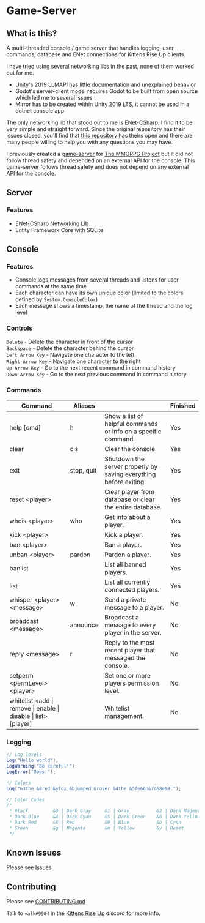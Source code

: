 # Game-Server

## What is this?
A multi-threaded console / game server that handles logging, user commands, database and ENet connections for Kittens Rise Up clients.

I have tried using several networking libs in the past, none of them worked out for me.
- Unity's 2019 LLMAPI has little documentation and unexplained behavior
- Godot's server-client model requires Godot to be built from open source which led me to several issues
- Mirror has to be created within Unity 2019 LTS, it cannot be used in a dotnet console app

The only networking lib that stood out to me is [ENet-CSharp](https://github.com/nxrighthere/ENet-CSharp), I find it to be very simple and straight forward. Since the original repository has their issues closed, you'll find that [this repository](https://github.com/SoftwareGuy/ENet-CSharp) has theirs open and there are many people willing to help you with any questions you may have.

I previously created a [game-server](https://github.com/The-MMORPG-Project/game-server) for [The MMORPG Project](https://github.com/The-MMORPG-Project/website) but it did not follow thread safety and depended on an external API for the console. This game-server follows thread safety and does not depend on any external API for the console.

## Server
### Features
- ENet-CSharp Networking Lib
- Entity Framework Core with SQLite

## Console
### Features
- Console logs messages from several threads and listens for user commands at the same time
- Each character can have its own unique color (limited to the colors defined by `System.ConsoleColor`)
- Each message shows a timestamp, the name of the thread and the log level

### Controls
`Delete` - Delete the character in front of the cursor  
`Backspace` - Delete the character behind the cursor  
`Left Arrow Key` - Navigate one character to the left  
`Right Arrow Key` - Navigate one character to the right  
`Up Arrow Key` - Go to the next recent command in command history  
`Down Arrow Key` - Go to the next previous command in command history  

### Commands
| Command                           | Aliases     |                                                                        | Finished |
|-----------------------------------|-------------|------------------------------------------------------------------------|----------|
| help [cmd]                        | h           | Show a list of helpful commands or info on a specific command.         | Yes      |
| clear                             | cls         | Clear the console.                                                     | Yes      |
| exit                              | stop, quit  | Shutdown the server properly by saving everything before exiting.      | Yes      |
| reset \<player>                   |             | Clear player from database or clear the entire database.               | Yes      |
| whois \<player>                   | who         | Get info about a player.                                               | Yes      |
| kick \<player>                    |             | Kick a player.                                                         | Yes      |
| ban \<player>                     |             | Ban a player.                                                          | Yes      |
| unban \<player>                   | pardon      | Pardon a player.                                                       | Yes      |
| banlist                           |             | List all banned players.                                               | Yes      |
| list                              |             | List all currently connected players.                                  | Yes      |
| whisper \<player> \<message>      | w           | Send a private message to a player.                                    | No       |
| broadcast \<message>              | announce    | Broadcast a message to every player in the server.                     | No       |
| reply \<message>                  | r           | Reply to the most recent player that messaged the console.             | No       |
| setperm \<permLevel> \<player>    |             | Set one or more players permission level.                              | No       |
| whitelist \<add \| remove \| enable \| disable \| list> \[player] |            | Whitelist management.                   | No       |

### Logging
```cs
// Log levels
Log("Hello world");
LogWarning("Be careful!");
LogError("Oops!");

// Colors
Log("&3The &8red &yfox &bjumped &rover &4the &5fe&6n&7c&8e&9.");

// Color Codes
/*
 * Black         &0 | Dark Gray     &1 | Gray          &2 | Dark Magenta  &3
 * Dark Blue     &4 | Dark Cyan     &5 | Dark Green    &6 | Dark Yellow   &7
 * Dark Red      &8 | Red           &9 | Blue          &b | Cyan          &c
 * Green         &g | Magenta       &m | Yellow        &y | Reset         &r
 */
```

## Known Issues
Please see [Issues](https://github.com/Kittens-Rise-Up/server/issues)

## Contributing
Please see [CONTRIBUTING.md](https://github.com/Kittens-Rise-Up/server/blob/main/CONTRIBUTING.md)

Talk to `valk#9904` in the [Kittens Rise Up](https://discord.gg/cDNf8ja) discord for more info.
